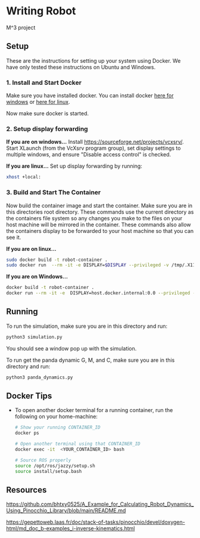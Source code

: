 # Writing Robot
M^3 project


## Setup
These are the instructions for setting up your system using Docker. We have only tested these instructions on Ubuntu and Windows.

### 1. Install and Start Docker
Make sure you have installed docker. You can install docker [here for windows](https://docs.docker.com/desktop/install/windows-install/) or [here for linux](https://docs.docker.com/desktop/install/linux/).

Now make sure docker is started.

### 2. Setup display forwarding

**If you are on windows...**
Install https://sourceforge.net/projects/vcxsrv/. Start XLaunch (from the VcXsrv program group), set display settings to multiple windows, and ensure "Disable access control" is checked.

**If you are linux...**
Set up display forwarding by running:
```bash
xhost +local:
```
### 3. Build and Start The Container
Now  build the container image and start the container. Make sure you are in this directories root directory. These commands use the current directory as the containers file system so any changes you make to the files on your host machine will be mirrored in the container. These commands also allow the containers display to be forwarded to your host machine so that you can see it.

**If you are on linux...**
```bash
sudo docker build -t robot-container .
sudo docker run  --rm -it -e DISPLAY=$DISPLAY --privileged -v /tmp/.X11-unix:/tmp/.X11-unix -v $(pwd):/workspace --net=host robot-container
```

**If you are on Windows...**
```bash
docker build -t robot-container .
docker run --rm -it -e  DISPLAY=host.docker.internal:0.0 --privileged -v ${PWD}:/workspace --net=host robot-container
```

## Running
To run the simulation, make sure you are in this directory and run:

```bash
python3 simulation.py
```

You should see a window pop up with the simulation.

To run get the panda dynamic G, M, and C, make sure you are in this directory and run:

```bash
python3 panda_dynamics.py
```


## Docker Tips
* To open another docker terminal for a running container, run the following on your home-machine:
    ```bash
    # Show your running CONTAINER_ID
    docker ps 

    # Open another terminal using that CONTAINER_ID
    docker exec -it  <YOUR_CONTAINER_ID> bash

    # Source ROS properly
    source /opt/ros/jazzy/setup.sh
    source install/setup.bash
    ```


## Resources
https://github.com/bhtxy0525/A_Example_for_Calculating_Robot_Dynamics_Using_Pinocchio_Library/blob/main/README.md

https://gepettoweb.laas.fr/doc/stack-of-tasks/pinocchio/devel/doxygen-html/md_doc_b-examples_i-inverse-kinematics.html
